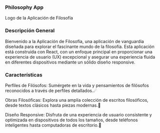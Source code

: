 ### Philosophy App
Logo de la Aplicación de Filosofía

### Descripción General
Bienvenido a la Aplicación de Filosofía, una aplicación de vanguardia diseñada para explorar el fascinante mundo de la filosofía. Esta aplicación está construida con React, con un enfoque principal en proporcionar una experiencia de usuario (UX) excepcional y asegurar una experiencia fluida en diferentes dispositivos mediante un sólido diseño responsive.

### Características
Perfiles de Filósofos: Sumérgete en la vida y pensamientos de filósofos reconocidos a través de perfiles detallados.☄

Obras Filosóficas: Explora una amplia colección de escritos filosóficos, desde textos clásicos hasta piezas modernas.📜

Diseño Responsive: Disfruta de una experiencia de usuario consistente y optimizada en dispositivos de todos los tamaños, desde teléfonos inteligentes hasta computadoras de escritorio.📳
